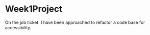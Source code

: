 # Week1Project
On the job ticket. I have been approached to refactor a code base for accessibility.
